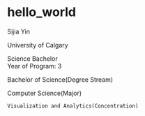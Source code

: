 # hello_world

Sijia Yin

University of Calgary

Science Bachelor  
Year of Program: 3
 
Bachelor of Science(Degree Stream)

  Computer Science(Major)

    Visualization and Analytics(Concentration)


